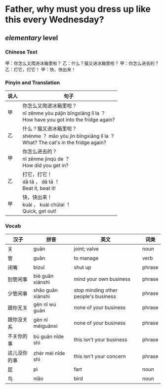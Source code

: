 # Father, why must you dress up like this every Wednesday?
## *elementary* level

### Chinese Text
甲：你怎么又爬进冰箱里啦？
乙：什么？猫又进冰箱里啦？
甲：你怎么进去的？
乙：打它，打它！
甲：快，快出来！

### Pinyin and Translation
|说人|句子|
|----|----|
|甲|你怎么又爬进冰箱里啦？<br />nǐ zěnme yòu pájìn bīngxiāng lǐ la ？<br />How have you got into the fridge again?|
|乙|什么？猫又进冰箱里啦？<br />shénme ？ māo yòu jìn bīngxiāng lǐ la ？<br />What? The cat's in the fridge again?|
|甲|你怎么进去的？<br />nǐ zěnme jìnqù de ？<br />How did you get in?|
|乙|打它，打它！<br />dǎ tā ， dǎ tā ！<br />Beat it, beat it!|
|甲|快，快出来！<br />kuài ， kuài chūlai ！<br />Quick, get out!|
### Vocab
|汉子|拼音|英文|词类|
|----|----|----|----|
|关|guān|joint; valve|noun|
|管|guǎn|to manage|verb|
|闭嘴|bìzuǐ|shut up|phrase|
|别管闲事|bié guǎn xiánshì|mind your own business|phrase|
|少管闲事|shǎo guǎn xiánshì|stop minding other people's business|phrase|
|跟你无关|gēn nǐ wú guān|none of your business|phrase|
|跟你没关系|gēn nǐ méiguānxi|none of your business|phrase|
|不关你的事|bù guān nǐde shì|this isn't your business|phrase|
|这儿没你的事|zhèr méi nǐde shì|this isn't your concern|phrase|
|屁|pì|fart|noun|
|鸟|niǎo|bird|noun|